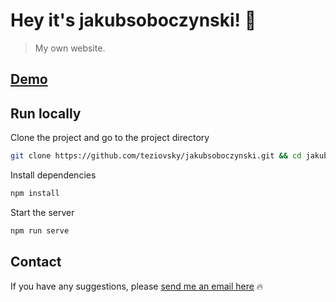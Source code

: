 # Hey it's jakubsoboczynski! 🤝

> My own website.

## [Demo](https://jakubsoboczynski.pl)

## Run locally

Clone the project and go to the project directory

```bash
git clone https://github.com/teziovsky/jakubsoboczynski.git && cd jakubsoboczynski
```

Install dependencies

```bash
npm install
```

Start the server

```bash
npm run serve
```

## Contact

If you have any suggestions, please [send me an email here](mailto:kontakt@jakubsoboczynski.pl) 🔥
